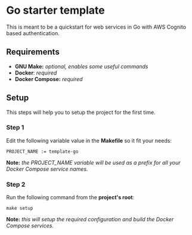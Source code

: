 # Go starter template
This is meant to be a quickstart for web services in Go with AWS Cognito based authentication.

## Requirements
- **GNU Make:** *optional, enables some useful commands*
- **Docker**: *required*
- **Docker Compose:** *required*

## Setup
This steps will help you to setup the project for the first time.

### Step 1
Edit the following variable value in the **Makefile** so it fit your needs:
```
PROJECT_NAME := template-go
```
**Note:** *the PROJECT_NAME variable will be used as a prefix for all your Docker Compose service names.*

### Step 2
Run the following command from the **project's root**:
```
make setup
```
**Note:** *this will setup the required configuration and build the Docker Compose services.*